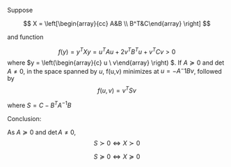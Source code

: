 

Suppose 

$$ X = \left[\begin{array}{cc} 
A&B \\
B^T&C\end{array}
\right]
$$

and function 

$$ f(y) =y^TXy = u^T Au + 2v^TB^Tu+v^TCv >0$$
where $y = \left(\begin{array}{c} 
u \\
v\end{array}
\right)
$. If $A\succeq 0$ and $\det A\neq 0$, in the space spanned by $u$, f(u,v) minimizes at $u = - A^-1Bv$, followed by
$$f(u,v) = v^TSv $$

where $S = C - B^TA^{-1}B$


Conclusion:

As $A\succeq 0$ and $\det A\neq 0$,
$$ S\succ 0 \Longleftrightarrow X \succ 0$$

$$ S\succeq 0 \Longleftrightarrow X \succeq 0$$

